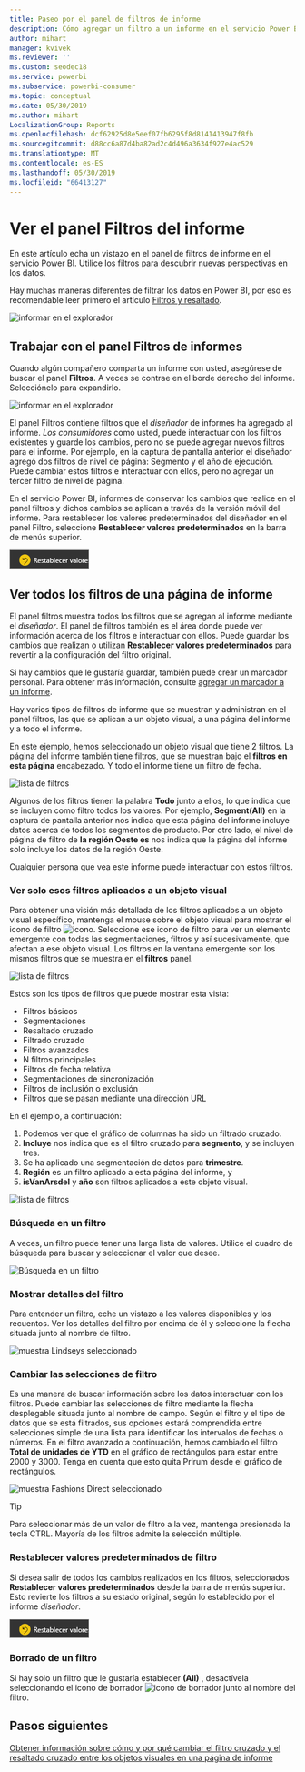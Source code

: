 ```yaml
---
title: Paseo por el panel de filtros de informe
description: Cómo agregar un filtro a un informe en el servicio Power BI para consumidores
author: mihart
manager: kvivek
ms.reviewer: ''
ms.custom: seodec18
ms.service: powerbi
ms.subservice: powerbi-consumer
ms.topic: conceptual
ms.date: 05/30/2019
ms.author: mihart
LocalizationGroup: Reports
ms.openlocfilehash: dcf62925d8e5eef07fb6295f8d8141413947f8fb
ms.sourcegitcommit: d88cc6a87d4ba82ad2c4d496a3634f927e4ac529
ms.translationtype: MT
ms.contentlocale: es-ES
ms.lasthandoff: 05/30/2019
ms.locfileid: "66413127"
---
```

# <a name="take-a-tour-of-the-report-filters-pane"></a>Ver el panel Filtros del informe
En este artículo echa un vistazo en el panel de filtros de informe en el servicio Power BI. Utilice los filtros para descubrir nuevas perspectivas en los datos.

Hay muchas maneras diferentes de filtrar los datos en Power BI, por eso es recomendable leer primero el artículo [Filtros y resaltado](../power-bi-reports-filters-and-highlighting.md).

![informar en el explorador](media/end-user-report-filter/power-bi-browser-new2.png)

## <a name="working-with-the-report-filters-pane"></a>Trabajar con el panel Filtros de informes
Cuando algún compañero comparta un informe con usted, asegúrese de buscar el panel **Filtros**. A veces se contrae en el borde derecho del informe. Selecciónelo para expandirlo.   

![informar en el explorador](media/end-user-report-filter/power-bi-filter-pane.png)

El panel Filtros contiene filtros que el *diseñador* de informes ha agregado al informe. *Los consumidores* como usted, puede interactuar con los filtros existentes y guarde los cambios, pero no se puede agregar nuevos filtros para el informe. Por ejemplo, en la captura de pantalla anterior el diseñador agregó dos filtros de nivel de página: Segmento y el año de ejecución. Puede cambiar estos filtros e interactuar con ellos, pero no agregar un tercer filtro de nivel de página.

En el servicio Power BI, informes de conservar los cambios que realice en el panel filtros y dichos cambios se aplican a través de la versión móvil del informe. Para restablecer los valores predeterminados del diseñador en el panel Filtro, seleccione **Restablecer valores predeterminados** en la barra de menús superior.  

![Restablecer valores predeterminados](media/end-user-report-filter/power-bi-reset-to-default.png)   

## <a name="view-all-the-filters-for-a-report-page"></a>Ver todos los filtros de una página de informe
El panel filtros muestra todos los filtros que se agregan al informe mediante el *diseñador*. El panel de filtros también es el área donde puede ver información acerca de los filtros e interactuar con ellos. Puede guardar los cambios que realizan o utilizan **Restablecer valores predeterminados** para revertir a la configuración del filtro original.

Si hay cambios que le gustaría guardar, también puede crear un marcador personal.  Para obtener más información, consulte [agregar un marcador a un informe](end-user-bookmarks.md).

Hay varios tipos de filtros de informe que se muestran y administran en el panel filtros, las que se aplican a un objeto visual, a una página del informe y a todo el informe.

En este ejemplo, hemos seleccionado un objeto visual que tiene 2 filtros. La página del informe también tiene filtros, que se muestran bajo el **filtros en esta página** encabezado. Y todo el informe tiene un filtro de fecha.

![lista de filtros](media/end-user-report-filter/power-bi-all-filters2.png)

Algunos de los filtros tienen la palabra **Todo** junto a ellos, lo que indica que se incluyen como filtro todos los valores.  Por ejemplo, **Segment(All)** en la captura de pantalla anterior nos indica que esta página del informe incluye datos acerca de todos los segmentos de producto.  Por otro lado, el nivel de página de filtro de **la región Oeste es** nos indica que la página del informe solo incluye los datos de la región Oeste.

Cualquier persona que vea este informe puede interactuar con estos filtros.

### <a name="view-only-those-filters-applied-to-a-visual"></a>Ver solo esos filtros aplicados a un objeto visual
Para obtener una visión más detallada de los filtros aplicados a un objeto visual específico, mantenga el mouse sobre el objeto visual para mostrar el icono de filtro ![icono](media/end-user-report-filter/power-bi-filter-icon.png). Seleccione ese icono de filtro para ver un elemento emergente con todas las segmentaciones, filtros y así sucesivamente, que afectan a ese objeto visual. Los filtros en la ventana emergente son los mismos filtros que se muestra en el **filtros** panel. 

![lista de filtros](media/end-user-report-filter/power-bi-hover-visual-filter.png)

 
Estos son los tipos de filtros que puede mostrar esta vista:
- Filtros básicos
- Segmentaciones
- Resaltado cruzado
- Filtrado cruzado
- Filtros avanzados
- N filtros principales
- Filtros de fecha relativa
- Segmentaciones de sincronización
- Filtros de inclusión o exclusión
- Filtros que se pasan mediante una dirección URL



En el ejemplo, a continuación:
1. Podemos ver que el gráfico de columnas ha sido un filtrado cruzado.
2. **Incluye** nos indica que es el filtro cruzado para **segmento**, y se incluyen tres. 
3. Se ha aplicado una segmentación de datos para **trimestre**.
4. **Región** es un filtro aplicado a esta página del informe, y
5. **isVanArsdel** y **año** son filtros aplicados a este objeto visual.


![lista de filtros](media/end-user-report-filter/power-bi-visual-pop-up.png)

### <a name="search-in-a-filter"></a>Búsqueda en un filtro
A veces, un filtro puede tener una larga lista de valores. Utilice el cuadro de búsqueda para buscar y seleccionar el valor que desee. 

![Búsqueda en un filtro](media/end-user-report-filter/power-bi-fiter-search.png)

### <a name="display-filter-details"></a>Mostrar detalles del filtro
Para entender un filtro, eche un vistazo a los valores disponibles y los recuentos.  Ver los detalles del filtro por encima de él y seleccione la flecha situada junto al nombre de filtro. 
  
![muestra Lindseys seleccionado](media/end-user-report-filter/power-bi-expand-filter.png)

### <a name="change-filter-selections"></a>Cambiar las selecciones de filtro
Es una manera de buscar información sobre los datos interactuar con los filtros. Puede cambiar las selecciones de filtro mediante la flecha desplegable situada junto al nombre de campo.  Según el filtro y el tipo de datos que se está filtrados, sus opciones estará comprendida entre selecciones simple de una lista para identificar los intervalos de fechas o números. En el filtro avanzado a continuación, hemos cambiado el filtro **Total de unidades de YTD** en el gráfico de rectángulos para estar entre 2000 y 3000. Tenga en cuenta que esto quita Prirum desde el gráfico de rectángulos. 
  
![muestra Fashions Direct seleccionado](media/end-user-report-filter/power-bi-filter-treemap.png)

> [!TIP]
> Para seleccionar más de un valor de filtro a la vez, mantenga presionada la tecla CTRL. Mayoría de los filtros admite la selección múltiple. 

### <a name="reset-filter-to-default"></a>Restablecer valores predeterminados de filtro
Si desea salir de todos los cambios realizados en los filtros, seleccionados **Restablecer valores predeterminados** desde la barra de menús superior.  Esto revierte los filtros a su estado original, según lo establecido por el informe *diseñador*. 

![Restablecer valores predeterminados](media/end-user-report-filter/power-bi-reset-to-default.png)
    
### <a name="clear-a-filter"></a>Borrado de un filtro
Si hay solo un filtro que le gustaría establecer **(All)** , desactívela seleccionando el icono de borrador ![ icono de borrador ](media/end-user-report-filter/power-bi-eraser-icon.png) junto al nombre del filtro.
  
<!--  too much detail for consumers

## Types of filters: text field filters
### List mode
Ticking a checkbox either selects or deselects the value. The **All** checkbox can be used to toggle the state of all checkboxes on or off. The checkboxes represent all the available values for that field.  As you adjust the filter, the restatement updates to reflect your choices. 

![list mode filter](media/end-user-report-filter/power-bi-restatement-new.png)

Note how the restatement now says "is Mar, Apr or May".

### Advanced mode
Select **Advanced Filtering** to switch to advanced mode. Use the dropdown controls and text boxes to identify which fields to include. By choosing between **And** and **Or**, you can build complex filter expressions. Select the **Apply Filter** button when you've set the values you want.  

![advanced mode](media/end-user-report-filter/power-bi-advanced.png)

## Types of filters: numeric field filters
### List mode
If the values are finite, selecting the field name displays a list.  See **Text field filters** &gt; **List mode** above for help using checkboxes.   

### Advanced mode
If the values are infinite or represent a range, selecting the field name opens the advanced filter mode. Use the dropdown and text boxes to specify a range of values that you want to see. 

![advanced filter](media/end-user-report-filter/power-bi-dropdown-and-text.png)

By choosing between **And** and **Or**, you can build complex filter expressions. Select the **Apply Filter** button when you've set the values you want.

## Types of filters: date and time
### List mode
If the values are finite, selecting the field name displays a list.  See **Text field filters** &gt; **List mode** above for help using checkboxes.   

### Advanced mode
If the field values represent date or time, you can specify a start/end time when using Date/Time filters.  

![datetime filter](media/end-user-report-filter/pbi_date-time-filters.png)

-->

## <a name="next-steps"></a>Pasos siguientes
[Obtener información sobre cómo y por qué cambiar el filtro cruzado y el resaltado cruzado entre los objetos visuales en una página de informe](end-user-interactions.md)